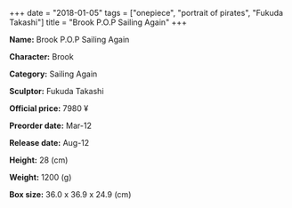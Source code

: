 +++
date = "2018-01-05"
tags = ["onepiece", "portrait of pirates", "Fukuda Takashi"]
title = "Brook P.O.P Sailing Again"
+++

**Name:** Brook P.O.P Sailing Again

**Character:** Brook

**Category:** Sailing Again 

**Sculptor:** Fukuda Takashi

**Official price:** 7980 ¥

**Preorder date:** Mar-12

**Release date:** Aug-12

**Height:** 28 (cm)

**Weight:** 1200 (g)

**Box size:** 36.0 x 36.9 x 24.9 (cm)



